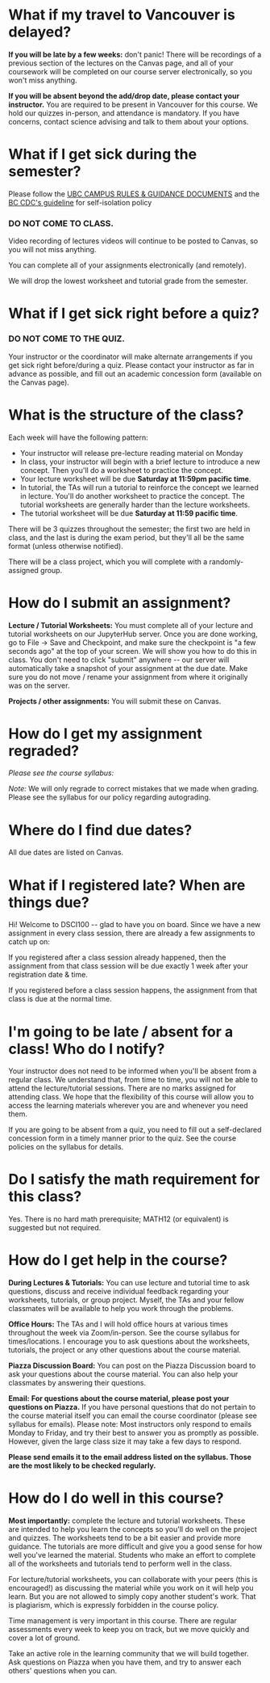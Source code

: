 # What if my travel to Vancouver is delayed?

**If you will be late by a few weeks:** don't panic! There will be
recordings of a previous section of the lectures on the Canvas page, and all of your coursework will
be completed on our course server electronically, so you won't miss anything.

**If you will be absent beyond the add/drop date, please contact your instructor.**
You are required to be present in Vancouver for this course. We hold our quizzes in-person, and attendance is mandatory. If you have concerns, contact science advising and talk to them about your options.

# What if I get sick during the semester?

Please follow the [UBC CAMPUS RULES & GUIDANCE DOCUMENTS](https://srs.ubc.ca/covid-19/ubc-campus-rules-guidance-documents/) and the [BC CDC's guideline](http://www.bccdc.ca/health-info/diseases-conditions/covid-19/if-you-have-covid-19) for self-isolation policy

### DO NOT COME TO CLASS.

Video recording of lectures videos will continue to be posted to Canvas, so you will not miss anything.

You can complete all of your assignments electronically (and remotely).

We will drop the lowest worksheet and tutorial grade from the semester.

# What if I get sick right before a quiz?

### DO NOT COME TO THE QUIZ.

Your instructor or the coordinator will make alternate arrangements if you get sick right before/during a quiz. Please contact your instructor as far in advance as possible, and fill out an academic
concession form (available on the Canvas page).

# What is the structure of the class?

Each week will have the following pattern:

- Your instructor will release pre-lecture reading material on Monday
- In class, your instructor will begin with a brief lecture to introduce a new
  concept. Then you'll do a worksheet to practice the concept.
- Your lecture worksheet will be due **Saturday at 11:59pm pacific time**.
- In tutorial, the TAs will run a tutorial to reinforce the concept we learned
  in lecture. You'll do another worksheet to practice the concept. The
tutorial worksheets are generally harder than the lecture worksheets.
- The tutorial worksheet will be due **Saturday at 11:59 pacific time**.


There will be 3 quizzes throughout the semester; the first two are held in
class, and the last is during the exam period, but they'll all be the same
format (unless otherwise notified).

There will be a class project, which you will complete with a randomly-assigned
group.

# How do I submit an assignment?

**Lecture / Tutorial Worksheets:** You must complete all of your lecture and
tutorial worksheets on our JupyterHub server. Once you are done working,
go to File -> Save and Checkpoint, and make sure the checkpoint is "a few
seconds ago" at the top of your screen. We will show you how to do this in
class. You don't need to click "submit" anywhere -- our server will
automatically take a snapshot of your assignment at the due date. Make sure you
do not move / rename your assignment from where it originally was on the
server.

**Projects / other assignments:** You will submit these on Canvas.

# How do I get my assignment regraded?

*Please see the course syllabus:* 

*Note:* We will only regrade to correct mistakes that we made when grading.
Please see the syllabus for our policy regarding autograding.

# Where do I find due dates?

All due dates are listed on Canvas.

# What if I registered late? When are things due?

Hi! Welcome to DSCI100 -- glad to have you on board. Since we have a new
assignment in every class session, there are already a few assignments to catch
up on:

If you registered after a class session already
happened, then the assignment from that class session will be due exactly 1
week after your registration date & time.


If you registered before a class session happens, the
assignment from that class is due at the normal time.

# I'm going to be late / absent for a class! Who do I notify?

Your instructor does not need to be informed when you'll be absent from a regular class. 
We understand that, from time to time, you will not be able to 
attend the lecture/tutorial sessions. There are no marks assigned 
for attending class. We hope that the
flexibility of this course will allow you to access the learning materials
wherever you are and whenever you need them. 

If you are going to be absent from a quiz, you need to fill out a self-declared
concession form in a timely manner prior to the quiz. See the course policies
on the syllabus for details.

# Do I satisfy the math requirement for this class?

Yes. There is no hard math prerequisite; MATH12 (or equivalent) is suggested but not required.

# How do I get help in the course?
**During Lectures & Tutorials:** You can use lecture and tutorial time to ask
questions, discuss and receive individual feedback regarding your worksheets,
tutorials, or group project. Myself, the TAs and your fellow classmates will be
available to help you work through the problems.

**Office Hours:** The TAs and I will hold office hours at various times
throughout the week via Zoom/in-person. See the course syllabus for times/locations. I encourage you to ask
questions about the worksheets, tutorials, the project or any other questions
about the course material.

**Piazza Discussion Board:** You can post on the Piazza Discussion board to ask
your questions about the course material. You can also help your classmates by
answering their questions.

**Email:** **For questions about the course material, please post your questions on Piazza.**
If you have personal questions that do not pertain to the course
material itself you can email the course coordinator (please see syllabus for emails). Please note: Most instructors only respond to emails Monday to Friday, and try their best to answer you as promptly as possible. However, given the large class size it may take a few days to respond.

**Please send emails it to the email address listed on the syllabus. Those are the most likely to be checked regularly.**

# How do I do well in this course?
**Most importantly:** complete the lecture and tutorial worksheets. These
are intended to help you learn the concepts so you'll do well on the project
and quizzes. The worksheets tend to be a bit easier and provide more guidance.
The tutorials are more difficult and give you a good sense for how well you've
learned the material. Students who make an effort to complete all of the
worksheets and tutorials tend to perform well in the class.

For lecture/tutorial worksheets, you can collaborate with your peers (this is
encouraged!) as discussing the material while you work on it will help you
learn. But you are not allowed to simply copy another student's work. That is
plagiarism, which is expressly forbidden in the course policy.

Time management is very important in this course. There are regular assessments
every week to keep you on track, but we move quickly and cover a lot of
ground. 

Take an active role in the learning community that we will build together. Ask
questions on Piazza when you have them, and try to answer each others'
questions when you can.
